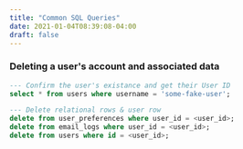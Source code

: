 ```yaml
---
title: "Common SQL Queries"
date: 2021-01-04T08:39:08-04:00
draft: false
---
```



### Deleting a user's account and associated data
```sql
--- Confirm the user's existance and get their User ID
select * from users where username = 'some-fake-user';

--- Delete relational rows & user row
delete from user_preferences where user_id = <user_id>;
delete from email_logs where user_id = <user_id>;
delete from users where id = <user_id>;
```
